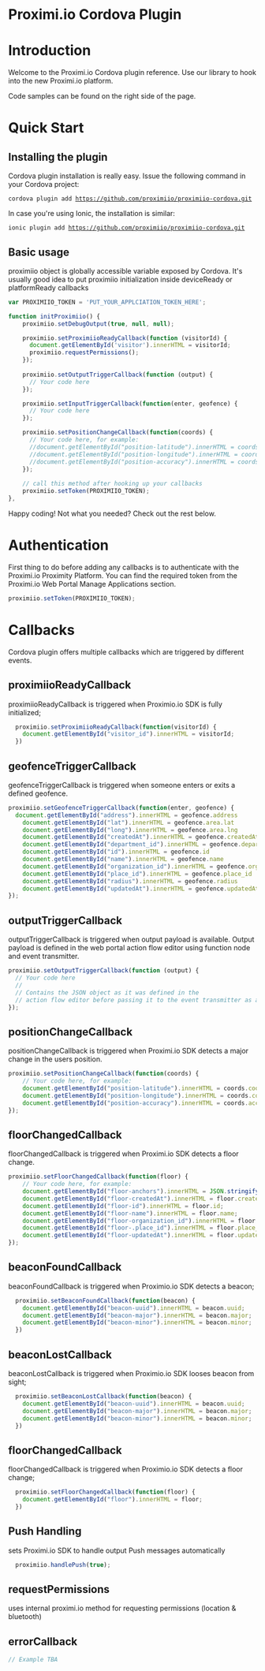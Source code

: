 # Proximi.io Cordova Plugin #

# Introduction

Welcome to the Proximi.io Cordova plugin reference. Use our library to hook into the new Proximi.io platform.

Code samples can be found on the right side of the page.

# Quick Start

## Installing the plugin

Cordova plugin installation is really easy. Issue the following command in your Cordova project:

<code>cordova plugin add https://github.com/proximiio/proximiio-cordova.git</code>

In case you're using Ionic, the installation is similar:

<code>ionic plugin add https://github.com/proximiio/proximiio-cordova.git</code>

## Basic usage

proximiio object is globally accessible variable exposed by Cordova.
It's usually good idea to put proximiio initialization inside deviceReady or
platformReady callbacks

```javascript
var PROXIMIIO_TOKEN = 'PUT_YOUR_APPLCIATION_TOKEN_HERE';

function initProximiio() {
	proximiio.setDebugOutput(true, null, null);

	proximiio.setProximiioReadyCallback(function (visitorId) {
	  document.getElementById('visitor').innerHTML = visitorId;
	  proximiio.requestPermissions();
	});
	
	proximiio.setOutputTriggerCallback(function (output) {
	  // Your code here
	});

	proximiio.setInputTriggerCallback(function(enter, geofence) {
	  // Your code here
	});

	proximiio.setPositionChangeCallback(function(coords) {
	  // Your code here, for example:
	  //document.getElementById("position-latitude").innerHTML = coords.coordinates.lat;
	  //document.getElementById("position-longitude").innerHTML = coords.coordinates.lon;
	  //document.getElementById("position-accuracy").innerHTML = coords.accuracy;
	});
	
	// call this method after hooking up your callbacks
	proximiio.setToken(PROXIMIIO_TOKEN);
},
```

Happy coding! Not what you needed? Check out the rest below.

# Authentication

First thing to do before adding any callbacks is to authenticate with the Proximi.io Proximity Platform. You can find the required token from the Proximi.io Web Portal Manage Applications section.

```javascript
proximiio.setToken(PROXIMIIO_TOKEN);
```

# Callbacks

Cordova plugin offers multiple callbacks which are triggered by different events.

## proximiioReadyCallback

proximiioReadyCallback is triggered when Proximio.io SDK is fully initialized;

```javascript
  proximiio.setProximiioReadyCallback(function(visitorId) {
    document.getElementById("visitor_id").innerHTML = visitorId;
  })
```

## geofenceTriggerCallback

geofenceTriggerCallback is triggered when someone enters or exits a defined geofence.

```javascript
proximiio.setGeofenceTriggerCallback(function(enter, geofence) {
  document.getElementById("address").innerHTML = geofence.address                                
	document.getElementById("lat").innerHTML = geofence.area.lat                                
	document.getElementById("long").innerHTML = geofence.area.lng                                
	document.getElementById("createdAt").innerHTML = geofence.createdAt                              
	document.getElementById("department_id").innerHTML = geofence.department_id                          
	document.getElementById("id").innerHTML = geofence.id                                     
	document.getElementById("name").innerHTML = geofence.name                                   
	document.getElementById("organization_id").innerHTML = geofence.organization_id                        
	document.getElementById("place_id").innerHTML = geofence.place_id                               
	document.getElementById("radius").innerHTML = geofence.radius                                 
	document.getElementById("updatedAt").innerHTML = geofence.updatedAt                              
});
```

## outputTriggerCallback  

outputTriggerCallback is triggered when output payload is available. Output payload is defined in the web portal action flow editor using function node and event transmitter.

```javascript
proximiio.setOutputTriggerCallback(function (output) {
  // Your code here
  //
  // Contains the JSON object as it was defined in the
  // action flow editor before passing it to the event transmitter as a payload
});
```

## positionChangeCallback  

positionChangeCallback is triggered when Proximi.io SDK detects a major change in the users position.

```javascript
proximiio.setPositionChangeCallback(function(coords) {
	// Your code here, for example:
	document.getElementById("position-latitude").innerHTML = coords.coordinates.lat;
	document.getElementById("position-longitude").innerHTML = coords.coordinates.lon;
	document.getElementById("position-accuracy").innerHTML = coords.accuracy;
});
```

## floorChangedCallback  

floorChangedCallback is triggered when Proximi.io SDK detects a floor change.

```javascript
proximiio.setFloorChangedCallback(function(floor) {
	// Your code here, for example:
	document.getElementById("floor-anchors").innerHTML = JSON.stringify(floor.anchors, null, 4)
	document.getElementById("floor-createdAt").innerHTML = floor.createdAt;
	document.getElementById("floor-id").innerHTML = floor.id;
	document.getElementById("floor-name").innerHTML = floor.name;
	document.getElementById("floor-organization_id").innerHTML = floor.organization_id;
	document.getElementById("floor-.place_id").innerHTML = floor.place_id;
	document.getElementById("floor-updatedAt").innerHTML = floor.updatedAt;
});
```

## beaconFoundCallback

beaconFoundCallback is triggered when Proximio.io SDK detects a beacon;

```javascript
  proximiio.setBeaconFoundCallback(function(beacon) {
    document.getElementById("beacon-uuid").innerHTML = beacon.uuid;
  	document.getElementById("beacon-major").innerHTML = beacon.major;
  	document.getElementById("beacon-minor").innerHTML = beacon.minor;
  })
```

## beaconLostCallback

beaconLostCallback is triggered when Proximio.io SDK looses beacon from sight;

```javascript
  proximiio.setBeaconLostCallback(function(beacon) {
    document.getElementById("beacon-uuid").innerHTML = beacon.uuid;
  	document.getElementById("beacon-major").innerHTML = beacon.major;
  	document.getElementById("beacon-minor").innerHTML = beacon.minor;
  })
```

## floorChangedCallback

floorChangedCallback is triggered when Proximio.io SDK detects a floor change;

```javascript
  proximiio.setFloorChangedCallback(function(floor) {
    document.getElementById("floor").innerHTML = floor;
  })
```

## Push Handling

sets Proximi.io SDK to handle output Push messages automatically

```javascript
  proximiio.handlePush(true);
```

## requestPermissions
uses internal proximi.io method for requesting permissions (location & bluetooth)

## errorCallback   

```javascript
// Example TBA
```
